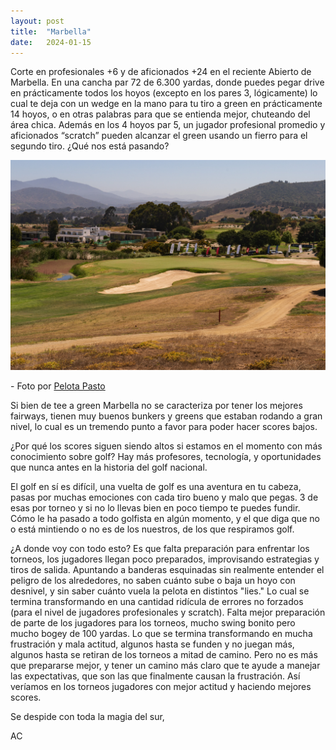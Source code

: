 ```yaml
---
layout: post
title:  "Marbella"
date:   2024-01-15
---
```


<p class="intro"><span class="dropcap"></span> Corte en profesionales +6 y de aficionados +24 en el reciente Abierto de Marbella. En una cancha par 72 de 6.300 yardas, donde puedes pegar drive en prácticamente todos los hoyos (excepto en los pares 3, lógicamente) lo cual te deja con un wedge en la mano para tu tiro a green en prácticamente 14 hoyos, o en otras palabras para que se entienda mejor, chuteando del área chica. Además en los 4 hoyos par 5, un jugador profesional promedio y aficionados “scratch” pueden alcanzar el green usando un fierro para el segundo tiro. ¿Qué nos está pasando?</p>

<img src="/assets/img/marbella.jpg" alt="">
<p>- Foto por <a href="https://www.pelotapasto.com"> Pelota Pasto </a></p>

Si bien de tee a green Marbella no se caracteriza por tener los mejores fairways, tienen muy buenos bunkers y greens que estaban rodando a gran nivel, lo cual es un tremendo punto a favor para poder hacer scores bajos. 

¿Por qué los scores siguen siendo altos si estamos en el momento con más conocimiento sobre golf? Hay más profesores, tecnología, y oportunidades que nunca antes en la historia del golf nacional. 

El golf en sí es difícil, una vuelta de golf es una aventura en tu cabeza, pasas por muchas emociones con cada tiro bueno y malo que pegas. 3 de esas por torneo y si no lo llevas bien en poco tiempo te puedes fundir. Cómo le ha pasado a todo golfista en algún momento, y el que diga que no o está mintiendo o no es de los nuestros, de los que respiramos golf. 

¿A donde voy con todo esto? Es que falta preparación para enfrentar los torneos, los jugadores llegan poco preparados, improvisando estrategias y tiros de salida. Apuntando a banderas esquinadas sin realmente entender el peligro de los alrededores, no saben cuánto sube o baja un hoyo con desnivel, y sin saber cuánto vuela la pelota en distintos "lies." Lo cual se termina transformando en una cantidad ridícula de errores no forzados (para el nivel de jugadores profesionales y scratch). Falta mejor preparación de parte de los jugadores para los torneos, mucho swing bonito pero mucho bogey de 100 yardas. Lo que se termina transformando en mucha frustración y mala actitud, algunos hasta se funden y no juegan más, algunos hasta se retiran de los torneos a mitad de camino. Pero no es más que prepararse mejor, y tener un camino más claro que te ayude a manejar las expectativas, que son las que finalmente causan la frustración. Así veríamos en los torneos jugadores con mejor actitud y haciendo mejores scores.

Se despide con toda la magia del sur,

AC

